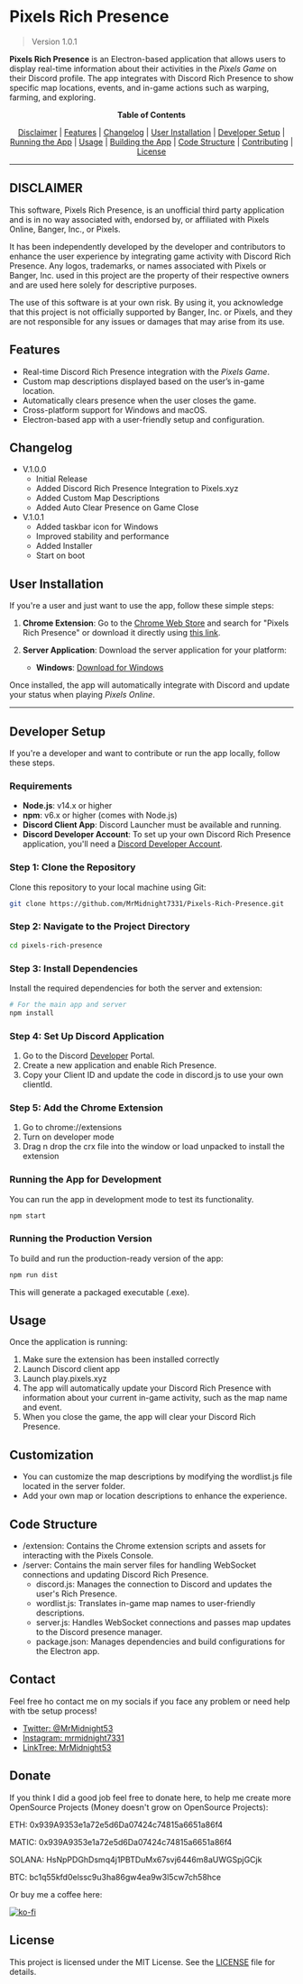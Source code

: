 # **Pixels Rich Presence**
> Version 1.0.1

**Pixels Rich Presence** is an Electron-based application that allows users to display real-time information about their activities in the *Pixels Game* on their Discord profile. The app integrates with Discord Rich Presence to show specific map locations, events, and in-game actions such as warping, farming, and exploring.

<div align="center"><strong>Table of Contents</strong></div>
<p align="center">
  <a href="#disclaimer">Disclaimer</a> |
  <a href="#features">Features</a> |
  <a href="#changelog">Changelog</a> |
  <a href="#user-installation">User Installation</a> |
  <a href="#developer-setup">Developer Setup</a> |
  <a href="#running-the-app">Running the App</a> |
  <a href="#usage">Usage</a> |
  <a href="#building-the-app">Building the App</a> |
  <a href="#code-structure">Code Structure</a> |
  <a href="#contributing">Contributing</a> |
  <a href="#license">License</a>
</p>


---
## **DISCLAIMER**

This software, Pixels Rich Presence, is an unofficial third party application and is in no way associated with, endorsed by, or affiliated with Pixels Online, Banger, Inc., or Pixels.

It has been independently developed by the developer and contributors to enhance the user experience by integrating game activity with Discord Rich Presence. Any logos, trademarks, or names associated with Pixels or Banger, Inc. used in this project are the property of their respective owners and are used here solely for descriptive purposes.

The use of this software is at your own risk. By using it, you acknowledge that this project is not officially supported by Banger, Inc. or Pixels, and they are not responsible for any issues or damages that may arise from its use.


## **Features**
- Real-time Discord Rich Presence integration with the *Pixels Game*.
- Custom map descriptions displayed based on the user’s in-game location.
- Automatically clears presence when the user closes the game.
- Cross-platform support for Windows and macOS.
- Electron-based app with a user-friendly setup and configuration.

## **Changelog**
- V.1.0.0
  - Initial Release
  - Added Discord Rich Presence Integration to Pixels.xyz
  - Added Custom Map Descriptions
  - Added Auto Clear Presence on Game Close
- V.1.0.1
  - Added taskbar icon for Windows
  - Improved stability and performance
  - Added Installer
  - Start on boot

## **User Installation**
If you're a user and just want to use the app, follow these simple steps:

1. **Chrome Extension**: Go to the [Chrome Web Store](https://chrome.google.com/webstore) and search for "Pixels Rich Presence" or download it directly using [this link](https://your-link-to-chrome-store).

2. **Server Application**: Download the server application for your platform:
    - **Windows**: [Download for Windows](https://github.com/MrMidnight7331/Pixels-Rich-Presence/releases)

Once installed, the app will automatically integrate with Discord and update your status when playing *Pixels Online*.

---

## **Developer Setup**
If you're a developer and want to contribute or run the app locally, follow these steps.

### **Requirements**
- **Node.js**: v14.x or higher
- **npm**: v6.x or higher (comes with Node.js)
- **Discord Client App**: Discord Launcher must be available and running.
- **Discord Developer Account**: To set up your own Discord Rich Presence application, you'll need a [Discord Developer Account](https://discord.com/developers/applications).

### **Step 1: Clone the Repository**
Clone this repository to your local machine using Git:
```bash
git clone https://github.com/MrMidnight7331/Pixels-Rich-Presence.git
```

### **Step 2: Navigate to the Project Directory**
```bash
cd pixels-rich-presence
```

### **Step 3: Install Dependencies**
Install the required dependencies for both the server and extension:
```bash
# For the main app and server
npm install
```
### **Step 4: Set Up Discord Application**
1. Go to the Discord [Developer](https://discord.com/developers/) Portal.
2. Create a new application and enable Rich Presence.
3. Copy your Client ID and update the code in discord.js to use your own clientId.

### **Step 5: Add the Chrome Extension**
1. Go to chrome://extensions
2. Turn on developer mode
3. Drag n drop the crx file into the window or load unpacked to install the extension

### **Running the App for Development**
You can run the app in development mode to test its functionality.

```bash
npm start
```

### **Running the Production Version**
To build and run the production-ready version of the app:
```bash
npm run dist
```
This will generate a packaged executable (.exe).

## **Usage**
Once the application is running:

1. Make sure the extension has been installed correctly
2. Launch Discord client app
3. Launch play.pixels.xyz
4. The app will automatically update your Discord Rich Presence with information about your current in-game activity, such as the map name and event.
5. When you close the game, the app will clear your Discord Rich Presence.

## **Customization**
- You can customize the map descriptions by modifying the wordlist.js file located in the server folder.
- Add your own map or location descriptions to enhance the experience.

 ## **Code Structure**
- /extension: Contains the Chrome extension scripts and assets for interacting with the Pixels Console.
- /server: Contains the main server files for handling WebSocket connections and updating Discord Rich Presence.
  - discord.js: Manages the connection to Discord and updates the user's Rich Presence.
  - wordlist.js: Translates in-game map names to user-friendly descriptions.
  - server.js: Handles WebSocket connections and passes map updates to the Discord presence manager.
  - package.json: Manages dependencies and build configurations for the Electron app.

## **Contact**
Feel free ho contact me on my socials if you face any problem or need help with tbe setup process!

- [Twitter: @MrMidnight53](https://twitter.com/MrMidnight53)
- [Instagram: mrmidnight7331](https://www.instagram.com/mrmidnight7331)
- [LinkTree: MrMidnight53](https://linktr.ee/MrMidnight53)

## **Donate**
If you think I did a good job feel free to donate here, to help me create more OpenSource Projects (Money doesn't grow on OpenSource Projects):

ETH: 0x939A9353e1a72e5d6Da07424c74815a6651a86f4

MATIC: 0x939A9353e1a72e5d6Da07424c74815a6651a86f4

SOLANA: HsNpPDGhDsmq4j1PBTDuMx67svj6446m8aUWGSpjGCjk

BTC: bc1q55kfd0elssc9u3ha86gw4ea9w3l5cw7ch58hce

Or buy me a coffee here:

[![ko-fi](https://ko-fi.com/img/githubbutton_sm.svg)](https://ko-fi.com/S6S7NRQSG)

## **License**
  This project is licensed under the MIT License. See the [LICENSE](LICENSE) file for details.
